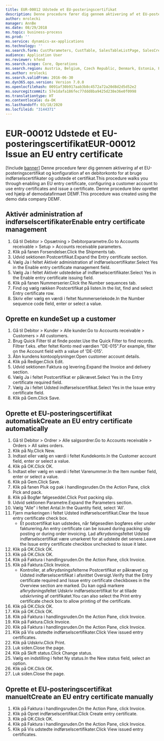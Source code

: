 ```yaml
---
title: EUR-00012 Udstede et EU-posteringscertifikat
description: Denne procedure fører dig gennem aktivering af et EU-posteringscertifikat og konfiguration af en debitorkonto for at bruge indførselscertifikater og udstede et certifikat.
author: mrolecki
manager: AnnBe
ms.date: 08/29/2018
ms.topic: business-process
ms.prod: ''
ms.service: dynamics-ax-applications
ms.technology: ''
ms.search.form: CustParameters, CustTable, SalesTableListPage, SalesCreateOrder, SalesTable, SalesEditLines,  CustInvoiceJournal, CustEntryCertificateJour_W, SrsReportViewerForm
audience: Application User
ms.reviewer: kfend
ms.search.scope: Core, Operations
ms.search.region: Austria, Belgium, Czech Republic, Denmark, Estonia, Finland, France, Germany, Hungary, Ireland, Italy, Latvia, Lithuania, Netherlands, Poland, Spain, Sweden, United Kingdom
ms.author: mrolecki
ms.search.validFrom: 2016-06-30
ms.dyn365.ops.version: Version 7.0.0
ms.openlocfilehash: 0091af30b917aab3b8c4572a72a20d8d2d5d52e2
ms.sourcegitcommit: 57e1dafa186fec77ddd8ba9425d238e36e0f0998
ms.translationtype: HT
ms.contentlocale: da-DK
ms.lasthandoff: 03/18/2020
ms.locfileid: "3144371"
---
```

# <a name="eur-00012-issue-an-eu-entry-certificate"></a><span data-ttu-id="b4ea8-103">EUR-00012 Udstede et EU-posteringscertifikat</span><span class="sxs-lookup"><span data-stu-id="b4ea8-103">EUR-00012 Issue an EU entry certificate</span></span>

[!include [banner](../../includes/banner.md)]
<span data-ttu-id="b4ea8-104">Denne procedure fører dig gennem aktivering af et EU-posteringscertifikat og konfiguration af en debitorkonto for at bruge indførselscertifikater og udstede et certifikat.</span><span class="sxs-lookup"><span data-stu-id="b4ea8-104">This procedure walks you through enabling an EU entry certificate, configuring a customer account to use entry certificates and issue a certificate.</span></span> <span data-ttu-id="b4ea8-105">Denne procedure blev oprettet ved hjælp af demodatafirmaet DEMF.</span><span class="sxs-lookup"><span data-stu-id="b4ea8-105">This procedure was created using the demo data company DEMF.</span></span>


## <a name="enable-entry-certificate-management"></a><span data-ttu-id="b4ea8-106">Aktivér administration af indførselscertifikater</span><span class="sxs-lookup"><span data-stu-id="b4ea8-106">Enable entry certificate management</span></span>
1. <span data-ttu-id="b4ea8-107">Gå til Debitor > Opsætning > Debitorparametre.</span><span class="sxs-lookup"><span data-stu-id="b4ea8-107">Go to Accounts receivable > Setup > Accounts receivable parameters.</span></span>
2. <span data-ttu-id="b4ea8-108">Klik på fanen Forsendelser.</span><span class="sxs-lookup"><span data-stu-id="b4ea8-108">Click the Shipments tab.</span></span>
3. <span data-ttu-id="b4ea8-109">Udvid sektionen Postcertifikat.</span><span class="sxs-lookup"><span data-stu-id="b4ea8-109">Expand the Entry certificate section.</span></span>
4. <span data-ttu-id="b4ea8-110">Vælg Ja i feltet Aktivér administration af indførselscertifikater.</span><span class="sxs-lookup"><span data-stu-id="b4ea8-110">Select Yes in the Enable entry certificate management field.</span></span>
5. <span data-ttu-id="b4ea8-111">Vælg Ja i feltet Aktivér udstedelse af indførselscertifikater.</span><span class="sxs-lookup"><span data-stu-id="b4ea8-111">Select Yes in the Enable entry certificate issuing field.</span></span>
6. <span data-ttu-id="b4ea8-112">Klik på fanen Nummerserier.</span><span class="sxs-lookup"><span data-stu-id="b4ea8-112">Click the Number sequences tab.</span></span>
7. <span data-ttu-id="b4ea8-113">Find og vælg rækken Postcertifikat på listen.</span><span class="sxs-lookup"><span data-stu-id="b4ea8-113">In the list, find and select Entry certificate row.</span></span>
8. <span data-ttu-id="b4ea8-114">Skriv eller vælg en værdi i feltet Nummerseriekode.</span><span class="sxs-lookup"><span data-stu-id="b4ea8-114">In the Number sequence code field, enter or select a value.</span></span>

## <a name="set-up-a-customer"></a><span data-ttu-id="b4ea8-115">Oprette en kunde</span><span class="sxs-lookup"><span data-stu-id="b4ea8-115">Set up a customer</span></span>
1. <span data-ttu-id="b4ea8-116">Gå til Debitor > Kunder > Alle kunder.</span><span class="sxs-lookup"><span data-stu-id="b4ea8-116">Go to Accounts receivable > Customers > All customers.</span></span>
2. <span data-ttu-id="b4ea8-117">Brug Quick Filter til at finde poster.</span><span class="sxs-lookup"><span data-stu-id="b4ea8-117">Use the Quick Filter to find records.</span></span> <span data-ttu-id="b4ea8-118">Filtrer f.eks. efter feltet Konto med værdien "DE-015".</span><span class="sxs-lookup"><span data-stu-id="b4ea8-118">For example, filter on the Account field with a value of 'DE-015'.</span></span>
3. <span data-ttu-id="b4ea8-119">Åbn kundens kontooplysninger.</span><span class="sxs-lookup"><span data-stu-id="b4ea8-119">Open customer account details.</span></span>
4. <span data-ttu-id="b4ea8-120">Klik på Rediger.</span><span class="sxs-lookup"><span data-stu-id="b4ea8-120">Click Edit.</span></span>
5. <span data-ttu-id="b4ea8-121">Udvid sektionen Faktura og levering.</span><span class="sxs-lookup"><span data-stu-id="b4ea8-121">Expand the Invoice and delivery section.</span></span>
6. <span data-ttu-id="b4ea8-122">Vælg Ja i feltet Postcertifikat er påkrævet.</span><span class="sxs-lookup"><span data-stu-id="b4ea8-122">Select Yes in the Entry certificate required field.</span></span>
7. <span data-ttu-id="b4ea8-123">Vælg Ja i feltet Udsted indførselscertifikat.</span><span class="sxs-lookup"><span data-stu-id="b4ea8-123">Select Yes in the Issue entry certificate field.</span></span>
8. <span data-ttu-id="b4ea8-124">Klik på Gem.</span><span class="sxs-lookup"><span data-stu-id="b4ea8-124">Click Save.</span></span>

## <a name="create-an-eu-entry-certificate-automatically"></a><span data-ttu-id="b4ea8-125">Oprette et EU-posteringscertifikat automatisk</span><span class="sxs-lookup"><span data-stu-id="b4ea8-125">Create an EU entry certificate automatically</span></span>
1. <span data-ttu-id="b4ea8-126">Gå til Debitor > Ordrer > Alle salgsordrer.</span><span class="sxs-lookup"><span data-stu-id="b4ea8-126">Go to Accounts receivable > Orders > All sales orders.</span></span>
2. <span data-ttu-id="b4ea8-127">Klik på Ny.</span><span class="sxs-lookup"><span data-stu-id="b4ea8-127">Click New.</span></span>
3. <span data-ttu-id="b4ea8-128">Indtast eller vælg en værdi i feltet Kundekonto.</span><span class="sxs-lookup"><span data-stu-id="b4ea8-128">In the Customer account field, enter or select a value.</span></span>
4. <span data-ttu-id="b4ea8-129">Klik på OK.</span><span class="sxs-lookup"><span data-stu-id="b4ea8-129">Click OK.</span></span>
5. <span data-ttu-id="b4ea8-130">Indtast eller vælg en værdi i feltet Varenummer.</span><span class="sxs-lookup"><span data-stu-id="b4ea8-130">In the Item number field, enter or select a value.</span></span>
6. <span data-ttu-id="b4ea8-131">Klik på Gem.</span><span class="sxs-lookup"><span data-stu-id="b4ea8-131">Click Save.</span></span>
7. <span data-ttu-id="b4ea8-132">Klik på fanen Pluk og pak i handlingsruden.</span><span class="sxs-lookup"><span data-stu-id="b4ea8-132">On the Action Pane, click Pick and pack.</span></span>
8. <span data-ttu-id="b4ea8-133">Klik på Bogfør følgeseddel.</span><span class="sxs-lookup"><span data-stu-id="b4ea8-133">Click Post packing slip.</span></span>
9. <span data-ttu-id="b4ea8-134">Udvid sektionen Parametre.</span><span class="sxs-lookup"><span data-stu-id="b4ea8-134">Expand the Parameters section.</span></span>
10. <span data-ttu-id="b4ea8-135">Vælg "Alle" i feltet Antal.</span><span class="sxs-lookup"><span data-stu-id="b4ea8-135">In the Quantity field, select 'All'.</span></span>
11. <span data-ttu-id="b4ea8-136">Fjern markeringen i feltet Udsted indførselscertifikat.</span><span class="sxs-lookup"><span data-stu-id="b4ea8-136">Clear the Issue entry certificate check box.</span></span>
    * <span data-ttu-id="b4ea8-137">Et postcertifikat kan udstedes, når følgesedlen bogføres eller under fakturering.</span><span class="sxs-lookup"><span data-stu-id="b4ea8-137">An entry certificate can be issued during packing slip posting or during order invoicing.</span></span> <span data-ttu-id="b4ea8-138">Lad afkrydsningsfeltet Udsted indførselscertifikat være umarkeret for at udstede det senere.</span><span class="sxs-lookup"><span data-stu-id="b4ea8-138">Leave the Issue entry certificate checkbox unchecked to issue it later.</span></span>  
12. <span data-ttu-id="b4ea8-139">Klik på OK.</span><span class="sxs-lookup"><span data-stu-id="b4ea8-139">Click OK.</span></span>
13. <span data-ttu-id="b4ea8-140">Klik på OK.</span><span class="sxs-lookup"><span data-stu-id="b4ea8-140">Click OK.</span></span>
14. <span data-ttu-id="b4ea8-141">Klik på Faktura i handlingsruden.</span><span class="sxs-lookup"><span data-stu-id="b4ea8-141">On the Action Pane, click Invoice.</span></span>
15. <span data-ttu-id="b4ea8-142">Klik på Faktura.</span><span class="sxs-lookup"><span data-stu-id="b4ea8-142">Click Invoice.</span></span>
    * <span data-ttu-id="b4ea8-143">Kontroller, at afkrydsningsfelterne Postcertifikat er påkrævet og Udsted indførselscertifikat i afsnittet Oversigt.</span><span class="sxs-lookup"><span data-stu-id="b4ea8-143">Verify that the Entry certificate required and Issue entry certificate checkboxes in the Overview section are marked.</span></span>  <span data-ttu-id="b4ea8-144">Du kan også markere afkrydsningsfeltet Udskriv indførselscertifikat for at tillade udskrivning af certifikatet.</span><span class="sxs-lookup"><span data-stu-id="b4ea8-144">You can also select the Print entry certificate check box to allow printing of the certificate.</span></span>  
16. <span data-ttu-id="b4ea8-145">Klik på OK.</span><span class="sxs-lookup"><span data-stu-id="b4ea8-145">Click OK.</span></span>
17. <span data-ttu-id="b4ea8-146">Klik på OK.</span><span class="sxs-lookup"><span data-stu-id="b4ea8-146">Click OK.</span></span>
18. <span data-ttu-id="b4ea8-147">Klik på Faktura i handlingsruden.</span><span class="sxs-lookup"><span data-stu-id="b4ea8-147">On the Action Pane, click Invoice.</span></span>
19. <span data-ttu-id="b4ea8-148">Klik på Faktura.</span><span class="sxs-lookup"><span data-stu-id="b4ea8-148">Click Invoice.</span></span>
20. <span data-ttu-id="b4ea8-149">Klik på Faktura i handlingsruden.</span><span class="sxs-lookup"><span data-stu-id="b4ea8-149">On the Action Pane, click Invoice.</span></span>
21. <span data-ttu-id="b4ea8-150">Klik på Vis udstedte indførselscertifikater.</span><span class="sxs-lookup"><span data-stu-id="b4ea8-150">Click View issued entry certificates.</span></span>
22. <span data-ttu-id="b4ea8-151">Klik på Udskriv.</span><span class="sxs-lookup"><span data-stu-id="b4ea8-151">Click Print.</span></span>
23. <span data-ttu-id="b4ea8-152">Luk siden.</span><span class="sxs-lookup"><span data-stu-id="b4ea8-152">Close the page.</span></span>
24. <span data-ttu-id="b4ea8-153">Klik på Skift status.</span><span class="sxs-lookup"><span data-stu-id="b4ea8-153">Click Change status.</span></span>
25. <span data-ttu-id="b4ea8-154">Vælg en indstilling i feltet Ny status.</span><span class="sxs-lookup"><span data-stu-id="b4ea8-154">In the New status field, select an option.</span></span>
26. <span data-ttu-id="b4ea8-155">Klik på OK.</span><span class="sxs-lookup"><span data-stu-id="b4ea8-155">Click OK.</span></span>
27. <span data-ttu-id="b4ea8-156">Luk siden.</span><span class="sxs-lookup"><span data-stu-id="b4ea8-156">Close the page.</span></span>

## <a name="create-an-eu-entry-certificate-manually"></a><span data-ttu-id="b4ea8-157">Oprette et EU-posteringscertifikat manuelt</span><span class="sxs-lookup"><span data-stu-id="b4ea8-157">Create an EU entry certificate manually</span></span>
1. <span data-ttu-id="b4ea8-158">Klik på Faktura i handlingsruden.</span><span class="sxs-lookup"><span data-stu-id="b4ea8-158">On the Action Pane, click Invoice.</span></span>
2. <span data-ttu-id="b4ea8-159">Klik på Opret indførselscertifikat.</span><span class="sxs-lookup"><span data-stu-id="b4ea8-159">Click Create entry certificate.</span></span>
3. <span data-ttu-id="b4ea8-160">Klik på OK.</span><span class="sxs-lookup"><span data-stu-id="b4ea8-160">Click OK.</span></span>
4. <span data-ttu-id="b4ea8-161">Klik på Faktura i handlingsruden.</span><span class="sxs-lookup"><span data-stu-id="b4ea8-161">On the Action Pane, click Invoice.</span></span>
5. <span data-ttu-id="b4ea8-162">Klik på Vis udstedte indførselscertifikater.</span><span class="sxs-lookup"><span data-stu-id="b4ea8-162">Click View issued entry certificates.</span></span>

